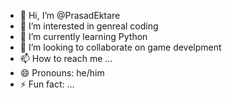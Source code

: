 - 👋 Hi, I’m @PrasadEktare
- 👀 I’m interested in genreal coding
- 🌱 I’m currently learning Python
- 💞️ I’m looking to collaborate on game develpment
- 📫 How to reach me ...
- 😄 Pronouns: he/him
- ⚡ Fun fact: ...

<!---
PrasadEktare/PrasadEktare is a ✨ special ✨ repository because its `README.md` (this file) appears on your GitHub profile.
You can click the Preview link to take a look at your changes.
--->
